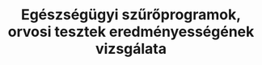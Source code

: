 ---
title: "Egészségügyi szűrőprogramok, orvosi tesztek eredményességének vizsgálata"
summary: "Ez a weboldalam lehetővé teszi egészségügyi szűrőprogramok, orvosi tesztek jóságának, eredményességének, és ebből fakadóan gyakorlati alkalmazhatóságának vizsgálatát, illusztrációját."
authors:
- Ferenci Tamás

publishDate: 2019-05-05T00:00:00

external_link: https://research.physcon.uni-obuda.hu/OrvosiSzures/
---